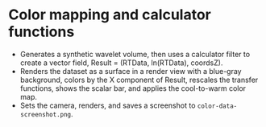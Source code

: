 # Color mapping and calculator functions

- Generates a synthetic wavelet volume, then uses a calculator filter to create a vector field, Result = (RTData, ln(RTData), coordsZ).
- Renders the dataset as a surface in a render view with a blue-gray background, colors by the X component of Result, rescales the transfer functions, shows the scalar bar, and applies the cool-to-warm color map.
- Sets the camera, renders, and saves a screenshot to `color-data-screenshot.png`.

